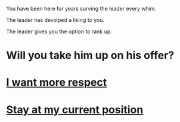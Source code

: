 You have been here for years surving the leader every whim.

The leader has devolped a liking to you. 

The leader gives you the option to rank up. 

# Will you take him up on his offer?

# [I want more respect](rank-up.md)
# [Stay at my current position](stay-down.md)